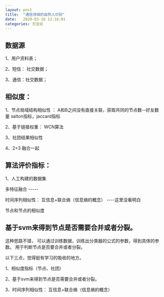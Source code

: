 ```yaml
---
layout: post
title:  "通信领域的自然人识别"
date:   2020-03-10 12:16:01
categories: 方法论
---
```


## 数据源

1、用户资料表；

2、短信： 社交数据；

3、通信：社交数据；

## 相似度：
1、节点局域结构相似性 ： A和B之间没有直接关联，获取共同的节点数--好友数量
salton指标，jaccard指标

2、基于链接权重： WCN算法

3、社团结果相似性

4、2+3 融合一起


## 算法评价指标：
1、人工构建的数据集


多特征融合 -----

时间序列相似性： 互信息+联合熵（信息熵的概念）
----这里没看明白

节点和节点的相似度

## 基于svm来得到节点是否需要合并或者分裂。
这种思路不错，
可以通过训练数据，训练出分类器的公式的参数，得到具体的参数。
用于判断节点是否要合并或者分裂。

以下三点，觉得挺有学习的吸收的地方。

1、相似度指标（节点、社团）

2、基于svm来得到节点是否需要合并或者分裂。

3、时间序列相似性： 互信息+联合熵（信息熵的概念）
